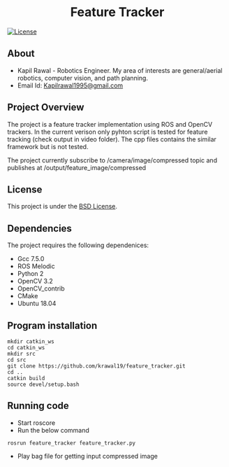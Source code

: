 <h1 align=center> Feature Tracker </h1>

[![License](https://img.shields.io/badge/License-BSD%203--Clause-blue.svg)](https://opensource.org/licenses/BSD-3-Clause)

## About
- Kapil Rawal - Robotics Engineer. My area of interests are general/aerial robotics, computer vision, and path planning.
- Email Id: Kapilrawal1995@gmail.com

## Project Overview
The project is a feature tracker implementation using ROS and OpenCV trackers. In the current verison only pyhton script is tested for feature tracking (check output in video folder). The cpp files contains the similar framework but is not tested.

The project currently subscribe to /camera/image/compressed topic and publishes at /output/feature_image/compressed

## License
This project is under the [BSD License](https://https://github.com/krawal19/feature_tracker/blob/main/LICENSE).

## Dependencies
The project requires the following dependenices:
- Gcc 7.5.0
- ROS Melodic
- Python 2
- OpenCV 3.2
- OpenCV_contrib
- CMake
- Ubuntu 18.04

## Program installation
```
mkdir catkin_ws
cd catkin_ws
mkdir src
cd src
git clone https://github.com/krawal19/feature_tracker.git
cd ..
catkin build
source devel/setup.bash
```
## Running code
- Start roscore
- Run the below command
```
rosrun feature_tracker feature_tracker.py
```
- Play bag file for getting input compressed image